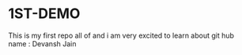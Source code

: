 # 1ST-DEMO
This is my first repo all of and i am very excited to learn about git hub 
<br>
name : Devansh Jain
